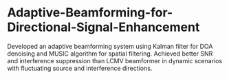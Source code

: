 # Adaptive-Beamforming-for-Directional-Signal-Enhancement
Developed an adaptive beamforming system using Kalman filter for DOA denoising and MUSIC algorithm for spatial filtering. Achieved better SNR and interference suppression than LCMV beamformer in dynamic scenarios with fluctuating source and interference directions.
